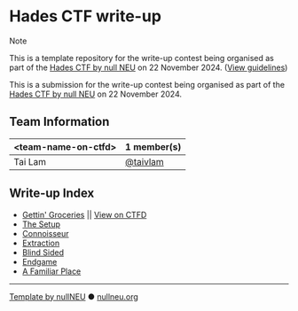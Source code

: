 # Hades CTF write-up

<!-- THIS NOTE SHOULD BE REMOVED IN YOUR SUBMISSION -->
> [!NOTE]
> This is a template repository for the write-up contest being organised as part of the [Hades CTF by null NEU](https://www.linkedin.com/posts/null-neu_hadesctf-cybersecuritychallenge-hackingcompetition-activity-7263008375825657858-sLzg?utm_source=share&utm_medium=member_desktop) on 22 November 2024. ([View guidelines](GUIDELINES.md))

<!-- @DONOTEDIT -->
This is a submission for the write-up contest being organised as part of the [Hades CTF by null NEU](https://www.linkedin.com/posts/null-neu_hadesctf-cybersecuritychallenge-hackingcompetition-activity-7263008375825657858-sLzg?utm_source=share&utm_medium=member_desktop) on 22 November 2024.
<!-- @ENDDONOTEDIT -->

## Team Information

| \<team-name-on-ctfd\>  | 1 member(s) |
| ------------- | ------------- |
| Tai Lam | [@taivlam](https://github.com/taivlam) |

<!-- @DONOTEDIT -->
## Write-up Index
- [Gettin' Groceries](getting-groceries/README.md) || [View on CTFD](https://54.227.22.252/challenges#Gettin'%20Groceries-1)
- [The Setup](the-setup/README.md)
- [Connoisseur](connoisseur/README.md)
- [Extraction](extraction/README.md)
- [Blind Sided](extraction/README.md)
- [Endgame](extraction/README.md)
- [A Familiar Place](extraction/README.md)
<!-- @ENDDONOTEDIT -->

<!-- @DONOTEDIT -->
------
[Template by nullNEU](https://github.com/nullNEU/hades-ctf-writeup-template) ● [nullneu.org](https://nullneu.org)
<!-- @ENDDONOTEDIT -->
